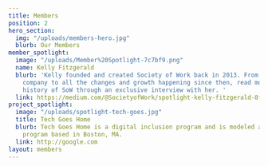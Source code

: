 ```yaml
---
title: Members
position: 2
hero_section:
  img: "/uploads/members-hero.jpg"
  blurb: Our Members
member_spotlight:
  image: "/uploads/Member%20Spotlight-7c7bf9.png"
  name: Kelly Fitzgerald
  blurb: 'Kelly founded and created Society of Work back in 2013. From creating the
    company to all the changes and growth happening since then, read more about the
    history of SoW through an exclusive interview with her. '
  link: https://medium.com/@SocietyofWork/spotlight-kelly-fitzgerald-8fdfd948f32
project_spotlight:
  image: "/uploads/spotlight-tech-goes.jpg"
  title: Tech Goes Home
  blurb: Tech Goes Home is a digital inclusion program and is modeled after the national
    program based in Boston, MA.
  link: http://google.com
layout: members
---
```


